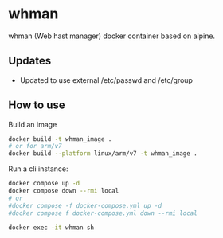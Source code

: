 # whman

whman (Web hast manager) docker container based on alpine.

## Updates
* Updated to use external /etc/passwd and /etc/group

## How to use

Build an image

```bash
docker build -t whman_image .
# or for arm/v7
docker build --platform linux/arm/v7 -t whman_image .
```

Run a cli instance:

```bash
docker compose up -d
docker compose down --rmi local
# or
#docker compose -f docker-compose.yml up -d
#docker compose f docker-compose.yml down --rmi local

docker exec -it whman sh
```

